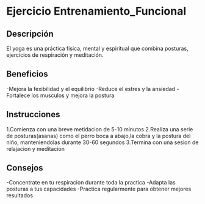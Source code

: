 # Ejercicio Entrenamiento_Funcional

## Descripción
El yoga es una práctica física, mental y espiritual que combina posturas, ejercicios de respiración y meditación.

## Beneficios
-Mejora la fexibilidad y el equilibrio
-Reduce el estres y la ansiedad
-Fortalece los musculos y mejora la postura

## Instrucciones
1.Comienza con una breve metidacion de 5-10 minutos
2.Realiza una serie de posturas(asanas) como el perro boca a abajo,la cobra y la postura del niño, manteniendolas durante 30-60 segundos
3.Termina con una sesion de relajacion y meditacion

## Consejos
-Concentrate en tu respiracion durante toda la practica
-Adapta las posturas a tus capacidades
-Practica regularmente para obtener mejores resultados